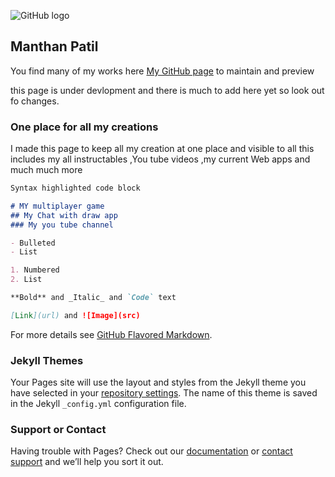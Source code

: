 ![GitHub logo](favicon.ICO)

## Manthan Patil

You find many of my works here [My GitHub page](https://github.com/manthanabc/) to maintain and preview

this page is under devlopment and there is much to add here yet so look out fo changes.

### One place for all my creations

I made this page to keep all my creation at one place and visible to all this includes my all instructables ,You tube videos ,my 
current Web apps and much much more

```markdown
Syntax highlighted code block

# MY multiplayer game
## My Chat with draw app
### My you tube channel

- Bulleted
- List

1. Numbered
2. List

**Bold** and _Italic_ and `Code` text

[Link](url) and ![Image](src)
```

For more details see [GitHub Flavored Markdown](https://guides.github.com/features/mastering-markdown/).

### Jekyll Themes

Your Pages site will use the layout and styles from the Jekyll theme you have selected in your [repository settings](https://github.com/manthanabc/manthanabc.github.io/settings). The name of this theme is saved in the Jekyll `_config.yml` configuration file.

### Support or Contact

Having trouble with Pages? Check out our [documentation](https://help.github.com/categories/github-pages-basics/) or [contact support](https://github.com/contact) and we’ll help you sort it out.
